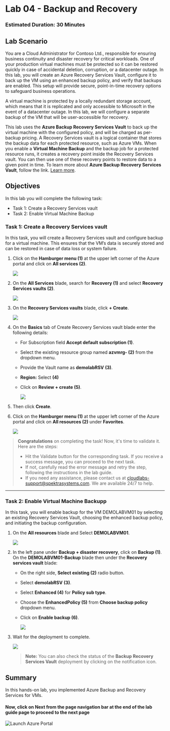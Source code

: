 ﻿# Lab 04 - Backup and Recovery

### Estimated Duration: 30 Minutes

## Lab Scenario

You are a Cloud Administrator for Contoso Ltd., responsible for ensuring business continuity and disaster recovery for critical workloads. One of your production virtual machines must be protected so it can be restored quickly in case of accidental deletion, corruption, or a datacenter outage. In this lab, you will create an Azure Recovery Services Vault, configure it to back up the VM using an enhanced backup policy, and verify that backups are enabled. This setup will provide secure, point-in-time recovery options to safeguard business operations.

A virtual machine is protected by a locally redundant storage account, which means that it is replicated and only accessible to Microsoft in the event of a datacenter outage. In this lab, we will configure a separate backup of the VM that will be user-accessible for recovery.

This lab uses the **Azure Backup Recovery Services Vault** to back up the virtual machine with the configured policy, and will be charged as per-backup pricing. A Recovery Services vault is a logical container that stores the backup data for each protected resource, such as Azure VMs. When you enable a **Virtual Machine Backup** and the backup job for a protected resource runs, it creates a recovery point inside the Recovery Services vault. You can then use one of these recovery points to restore data to a given point in time. To learn more about **Azure Backup Recovery Services Vault**, follow the link. [Learn more](https://docs.microsoft.com/en-us/azure/backup/backup-azure-arm-vms). 

## Objectives

In this lab you will complete the following task:

- Task 1: Create a Recovery Services vault
- Task 2: Enable Virtual Machine Backup

### Task 1: Create a Recovery Services vault

In this task, you will create a Recovery Services vault and configure backup for a virtual machine. This ensures that the VM’s data is securely stored and can be restored in case of data loss or system failure.

 1. Click on the **Hamburger menu (1)** at the upper left corner of the Azure portal and click on **All services (2)**.

    ![](../instructions/images/Lab3-00.png)
 
 1. On the **All Services** blade, search for <copy> **Recovery (1)** </copy> and select **Recovery Services vaults (2)**.

     ![](../instructions/images/Lab3-01.png)
    
 1. On the **Recovery Services vaults** blade, click **+ Create**.

    ![](../instructions/images/lab3-image2.png)
 
 1. On the **Basics** tab of Create Recovery Services vault blade enter the following details:
 
     - For Subscription field **Accept default subscription (1)**.
 
     - Select the existing resource group named **azvmrg-<inject key="Deployment ID" enableCopy="false"/> (2)** from the dropdown menu.
 
     - Provide the Vault name as <copy>**demolabRSV**</copy> **(3)**.
 
     - **Region:** Select **<inject key="Region" enableCopy="false"/>** **(4)**
 
     - Click on **Review + create (5)**.
  
         ![](../instructions/images/lab3-image3.png)

1. Then click **Create**.

1. Click on the **Hamburger menu (1)** at the upper left corner of the Azure portal and click on **All resources (2)** under **Favorites**.

   ![](../instructions/images/Lab3-03.png)

> **Congratulations** on completing the task! Now, it's time to validate it. Here are the steps:
>
> - Hit the Validate button for the corresponding task. If you receive a success message, you can proceed to the next task.
> - If not, carefully read the error message and retry the step, following the instructions in the lab guide.
> - If you need any assistance, please contact us at cloudlabs-support@spektrasystems.com. We are available 24/7 to help.
 
<validation step="3495a2e1-cc3c-4a87-ae1a-de01e30cba0d" />
 
---

### Task 2: Enable Virtual Machine Backupp

In this task, you will enable backup for the VM DEMOLABVM01 by selecting an existing Recovery Services Vault, choosing the enhanced backup policy, and initiating the backup configuration.

1. On the **All resources** blade and Select **DEMOLABVM01**.

    ![](../instructions/images/lab3-image4.png)

1. In the left pane under **Backup + disaster recovery**, click on **Backup (1)**. On the **DEMOLABVM01-Backup** blade then under the **Recovery services vault** blade:
  
     - On the right side, **Select existing (2)** radio button.

     - Select <copy>**demolabRSV**</copy> **(3)**.
   
     - Select **Enhanced (4)** for **Policy sub type**.

     - Choose the **EnhancedPolicy (5)** from **Choose backup policy** dropdown menu.
    
     - Click on **Enable backup (6)**.
   
       ![](../instructions/images/Lab3-04.png)

1. Wait for the deployment to complete.

    ![](images/Lab3-05.png)

     > **Note:** You can also check the status of the **Backup Recovery Services Vault** deployment by clicking on the notification icon.

     
## Summary

In this hands-on lab, you implemented Azure Backup and Recovery Services for VMs.

#### Now, click on **Next** from the page navigation bar at the end of the lab guide page to proceed to the next page

   ![Launch Azure Portal](../instructions/images/avm-18.png)
